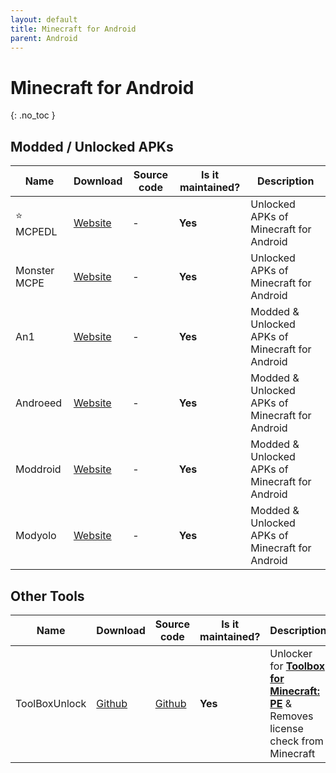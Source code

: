 ```yaml
---
layout: default
title: Minecraft for Android
parent: Android
---
```


# Minecraft for Android
{: .no_toc }

## Modded / Unlocked APKs
Name | Download | Source code | Is it maintained? | Description
------ | ------ | ------ | ------| ------
⭐ MCPEDL | [Website](https://mcpedl.org/downloading/) | \- | **Yes** | Unlocked APKs of Minecraft for Android
Monster MCPE | [Website](https://monster-mcpe.com/download-minecraft-pe/) | \- | **Yes** | Unlocked APKs of Minecraft for Android
An1 | [Website](https://an1.com/7190-minecraft-mod.html) | \- | **Yes** | Modded & Unlocked APKs of Minecraft for Android
Androeed | [Website](https://androeed.ru/files/minecraft-pocket-edition1.html) | \- | **Yes** | Modded & Unlocked APKs of Minecraft for Android
Moddroid | [Website](https://moddroid.com/games/arcade/minecraft/) | \- | **Yes** | Modded & Unlocked APKs of Minecraft for Android
Modyolo| [Website](https://modyolo.com/minecraft.html) | \- | **Yes** | Modded & Unlocked APKs of Minecraft for Android

## Other Tools

Name | Download | Source code | Is it maintained? | Description
------ | ------ | ------ | ------| ------
ToolBoxUnlock | [Github](https://github.com/Xposed-Modules-Repo/com.luckyzyx.toolboxunlock/releases) | [Github](https://github.com/Xposed-Modules-Repo/com.luckyzyx.toolboxunlock) | **Yes** | Unlocker for [**Toolbox for Minecraft: PE**](https://play.google.com/store/apps/details?id=io.mrarm.mctoolbox&hl=en_US) & Removes license check from Minecraft